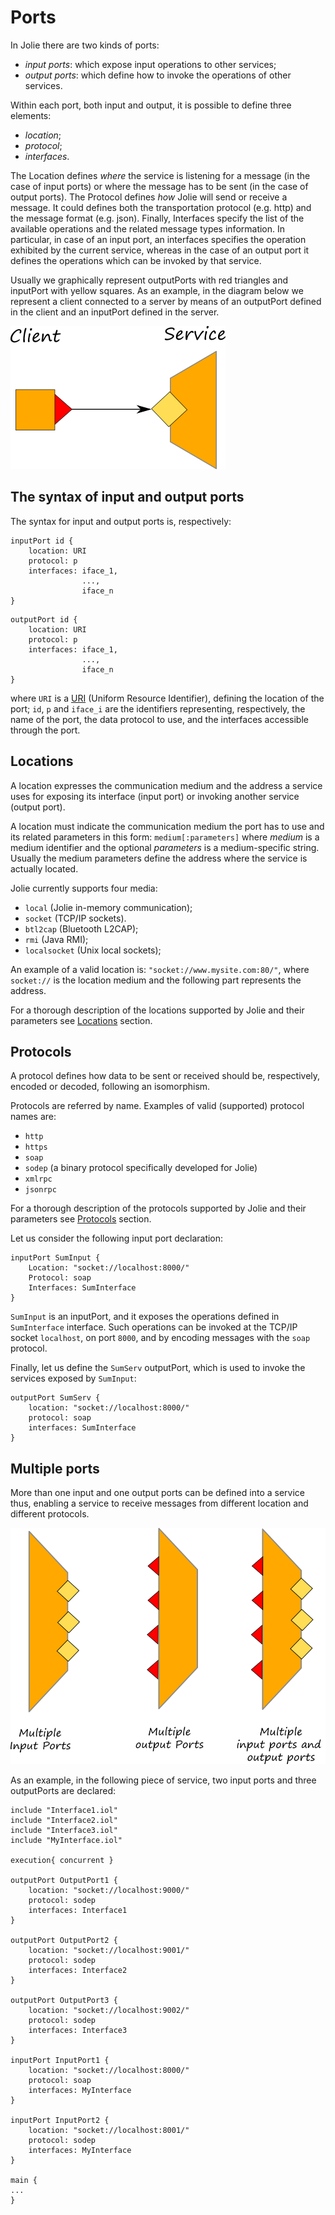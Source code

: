 # Ports

In Jolie there are two kinds of ports:

* _input ports_: which expose input operations to other services;
* _output ports_: which define how to invoke the operations of other services.

Within each port, both input and output, it is possible to define three elements:

* _location_; 
* _protocol_;
* _interfaces_.

The Location defines _where_ the service is listening for a message \(in the case of input ports\) or where the message has to be sent \(in the case of output ports\). The Protocol defines _how_ Jolie will send or receive a message. It could defines both the transportation protocol \(e.g. http\) and the message format \(e.g. json\). Finally, Interfaces specify the list of the available operations and the related message types information. In particular, in case of an input port, an interfaces specifies the operation exhibited by the current service, whereas in the case of an output port it defines the operations which can be invoked by that service.

Usually we graphically represent outputPorts with red triangles and inputPort with yellow squares. As an example, in the diagram below we represent a client connected to a server by means of an outputPort defined in the client and an inputPort defined in the server.

![](../../../.gitbook/assets/creating_service_and_client.png)

## The syntax of input and output ports

The syntax for input and output ports is, respectively:

```jolie
inputPort id {
    location: URI
    protocol: p
    interfaces: iface_1, 
                ..., 
                iface_n
}
```

```jolie
outputPort id {
    location: URI
    protocol: p
    interfaces: iface_1, 
                ..., 
                iface_n
}
```

where `URI` is a [URI](http://en.wikipedia.org/wiki/Uniform_resource_identifier) \(Uniform Resource Identifier\), defining the location of the port; `id`, `p` and `iface_i` are the identifiers representing, respectively, the name of the port, the data protocol to use, and the interfaces accessible through the port.

## Locations

A location expresses the communication medium and the address a service uses for exposing its interface \(input port\) or invoking another service \(output port\).

A location must indicate the communication medium the port has to use and its related parameters in this form: `medium[:parameters]` where _medium_ is a medium identifier and the optional _parameters_ is a medium-specific string. Usually the medium parameters define the address where the service is actually located.

Jolie currently supports four media:

* `local` \(Jolie in-memory communication\);
* `socket` \(TCP/IP sockets\).
* `btl2cap` \(Bluetooth L2CAP\);
* `rmi` \(Java RMI\);
* `localsocket` \(Unix local sockets\);

An example of a valid location is: `"socket://www.mysite.com:80/"`, where `socket://` is the location medium and the following part represents the address.

For a thorough description of the locations supported by Jolie and their parameters see [Locations](../../locations/README.md) section.

## Protocols

A protocol defines how data to be sent or received should be, respectively, encoded or decoded, following an isomorphism.

Protocols are referred by name. Examples of valid \(supported\) protocol names are:

* `http`
* `https`
* `soap`
* `sodep` \(a binary protocol specifically developed for Jolie\)
* `xmlrpc`
* `jsonrpc`

For a thorough description of the protocols supported by Jolie and their parameters see [Protocols](../../protocols/README.md) section.

Let us consider the following input port declaration:

```jolie
inputPort SumInput {
    Location: "socket://localhost:8000/"
    Protocol: soap
    Interfaces: SumInterface
}
```

`SumInput` is an inputPort, and it exposes the operations defined in `SumInterface` interface. Such operations can be invoked at the TCP/IP socket `localhost`, on port `8000`, and by encoding messages with the `soap` protocol.

Finally, let us define the `SumServ` outputPort, which is used to invoke the services exposed by `SumInput`:

```jolie
outputPort SumServ {
    location: "socket://localhost:8000/"
    protocol: soap
    interfaces: SumInterface
}
```

## Multiple ports

More than one input and one output ports can be defined into a service thus, enabling a service to receive messages from different location and different protocols.

![](../../../.gitbook/assets/multipleports.png)

As an example, in the following piece of service, two input ports and three outputPorts are declared:

```jolie
include "Interface1.iol"
include "Interface2.iol"
include "Interface3.iol"
include "MyInterface.iol"

execution{ concurrent }

outputPort OutputPort1 {
    location: "socket://localhost:9000/"
    protocol: sodep
    interfaces: Interface1
}

outputPort OutputPort2 {
    location: "socket://localhost:9001/"
    protocol: sodep
    interfaces: Interface2
}

outputPort OutputPort3 {
    location: "socket://localhost:9002/"
    protocol: sodep
    interfaces: Interface3
}

inputPort InputPort1 {
    location: "socket://localhost:8000/"
    protocol: soap
    interfaces: MyInterface
}

inputPort InputPort2 {
    location: "socket://localhost:8001/"
    protocol: sodep
    interfaces: MyInterface
}

main {
...
}
```

